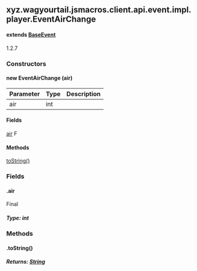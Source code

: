 

xyz.wagyourtail.jsmacros.client.api.event.impl.player.EventAirChange
--------------------------------------------------------------------

#### extends [BaseEvent](1.9.2/xyz/wagyourtail/jsmacros/core/event/BaseEvent.html)

1.2.7

### Constructors

#### new EventAirChange (air)

| Parameter | Type | Description |
|---|---|---|
| air | int |  |



#### Fields

[air](1.9.2/)
F



#### Methods

[toString()](#toString-)



### Fields

#### .air

Final

##### Type: int



### Methods

#### .toString()


##### Returns: [String](https://docs.oracle.com/javase/8/docs/api/index.html?java/lang/String.html)





